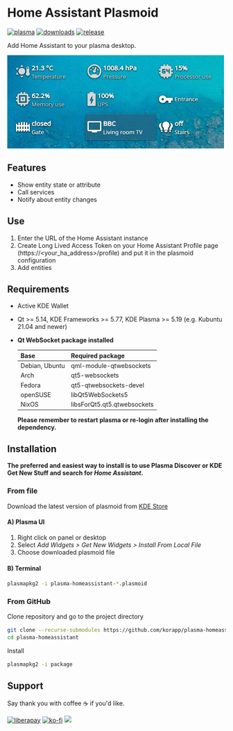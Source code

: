 # Home Assistant Plasmoid

[![plasma](https://img.shields.io/static/v1?message=KDE%20Store&color=54a3d8&logo=kde&logoColor=FFFFFF&label=)][kdestore]
[![downloads](https://img.shields.io/github/downloads/korapp/plasma-homeassistant/total)][releases]
[![release](https://img.shields.io/github/v/release/korapp/plasma-homeassistant)][releases]

Add Home Assistant to your plasma desktop.

![Plasmoid preview](preview.jpg)

## Features

* Show entity state or attribute
* Call services
* Notify about entity changes

## Use

1. Enter the URL of the Home Assistant instance
2. Create Long Lived Access Token on your Home Assistant Profile page (https://<your_ha_address>/profile) and put it in the plasmoid configuration
3. Add entities

## Requirements

* Active KDE Wallet
* Qt >= 5.14, KDE Frameworks >= 5.77, KDE Plasma >= 5.19 (e.g. Kubuntu 21.04 and newer)
* **Qt WebSocket package installed**
  
  Base | Required package
  --|--
  Debian, Ubuntu | qml-module-qtwebsockets
  Arch | qt5-websockets
  Fedora | qt5-qtwebsockets-devel
  openSUSE | libQt5WebSockets5
  NixOS | libsForQt5.qt5.qtwebsockets

  **Please remember to restart plasma or re-login after installing the dependency.**

## Installation

**The preferred and easiest way to install is to use Plasma Discover or KDE Get New Stuff and search for *Home Assistant*.**

### From file

Download the latest version of plasmoid from [KDE Store][kdestore]

#### A) Plasma UI

1. Right click on panel or desktop
2. Select *Add Widgets > Get New Widgets > Install From Local File*
3. Choose downloaded plasmoid file

#### B) Terminal

```sh
plasmapkg2 -i plasma-homeassistant-*.plasmoid
```

### From GitHub

Clone repository and go to the project directory

```sh
git clone --recurse-submodules https://github.com/korapp/plasma-homeassistant.git
cd plasma-homeassistant
```

Install

```sh
plasmapkg2 -i package
```

## Support

Say thank you with coffee ☕ if you'd like.

[![liberapay](https://liberapay.com/assets/widgets/donate.svg)](https://liberapay.com/korapp/donate)
[![ko-fi](https://ko-fi.com/img/githubbutton_sm.svg)](https://ko-fi.com/korapp)
[<img src="https://img.shields.io/static/v1?message=Revolut&color=FFFFFF&logo=Revolut&logoColor=000000&label=" height="30"/>](https://revolut.me/korapp)

[kdestore]: https://store.kde.org/p/2070431/
[releases]: https://github.com/korapp/plasma-homeassistant/releases